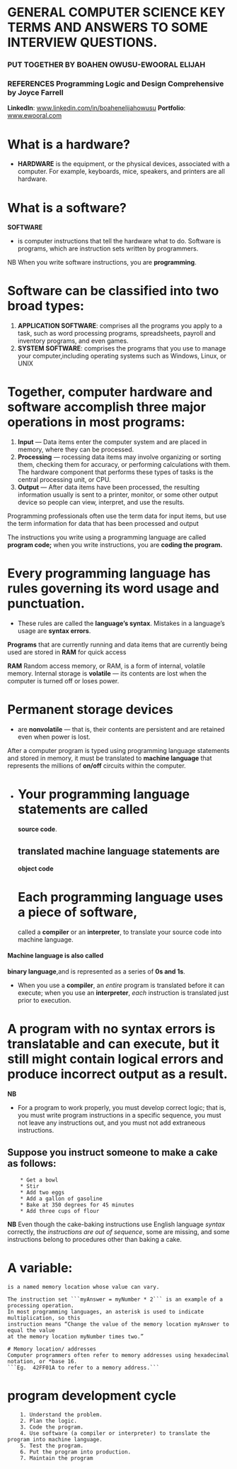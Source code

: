 # GENERAL **COMPUTER SCIENCE** KEY TERMS AND ANSWERS TO SOME INTERVIEW QUESTIONS.
### PUT TOGETHER BY **BOAHEN OWUSU-EWOORAL ELIJAH**
### REFERENCES **Programming Logic and Design Comprehensive** by Joyce Farrell
**LinkedIn**: www.linkedin.com/in/boahenelijahowusu
**Portfolio**: www.ewooral.com


 # What is a hardware?
* **HARDWARE** is the equipment, or the physical devices, associated with a computer. For example, keyboards, mice, speakers, and printers are all hardware. 

 # What is a software?

  **SOFTWARE** 
  * is computer instructions that tell the hardware what to do. Software is programs, which are instruction sets written by programmers.

  NB When you write software instructions, you are **programming**.

 # Software can be classified into two broad types:
1.  **APPLICATION SOFTWARE**: comprises all the programs you apply to a task, such as word processing programs, spreadsheets, payroll and inventory programs, and even games.
2. **SYSTEM SOFTWARE**: comprises the programs that you use to manage your computer,including operating systems such as Windows, Linux, or UNIX

 # Together, computer hardware and software accomplish three major operations in most programs:
1. **Input** — Data items enter the computer system and are placed in memory, where they can be processed.
2. **Processing** — rocessing data items may involve organizing or sorting them, checking them for accuracy, or performing calculations with them. The hardware component that performs these types of tasks is the central processing unit, or CPU.
3. **Output** — After data items have been processed, the resulting information usually is sent to a printer, monitor, or some other output device so people can view, interpret, and use the results.   
  
  Programming professionals often use the term data for input items, but use the term information for data that has been processed and output

  The instructions you write using a programming language are called **program code;** when you write instructions, you are **coding the program.**

 # Every programming language has rules governing its word usage and punctuation. 
  *  These rules are called the **language’s syntax**. Mistakes in a language’s usage are **syntax errors**.

  **Programs** that are currently running and data items that are currently being used are stored in **RAM** for quick access

  **RAM**  Random access memory, or RAM, is a form of internal, volatile memory. Internal storage is **volatile** — its contents are lost when the computer is turned off or loses power.

 # Permanent storage devices 
  - are **nonvolatile** — that is, their contents are persistent and are retained even when power is lost.

  After a computer program is typed using programming language statements and stored in memory, it must be translated to **machine language** that represents the millions of **on/off** circuits within the computer.


- # Your programming language statements are called 
  **source code**. 
   ## translated machine language statements are 
   **object code**

  # Each programming language uses a piece of software,      

  called a **compiler** or an **interpreter**, to translate your source code into machine language. 

#### Machine language is also called 
  **binary language**,and is represented as a series of **0s and 1s**.
 - When you use a **compiler**, an *entire* program is translated before it can execute; when you use an **interpreter**, *each* instruction is translated just prior to execution. 

  # A program with no syntax errors is translatable and can execute, but it still might contain **logical errors** and produce incorrect output as a result.

  **NB** 
  - For a program to work properly, you must develop correct logic; that is, you must write program instructions in a specific sequence, you must not leave any instructions out, and you must not add extraneous instructions.

  ## Suppose you instruct someone to make a cake as follows:

  ```
      * Get a bowl
      * Stir
      * Add two eggs
      * Add a gallon of gasoline
      * Bake at 350 degrees for 45 minutes
      * Add three cups of flour
  ```

  **NB** Even though the cake-baking instructions use English language *syntax* correctly, the
  *instructions are out of sequence*, some are missing, and some instructions belong to
  procedures other than baking a cake.

  # A variable: 
    is a named memory location whose value can vary.

    The instruction set ```myAnswer = myNumber * 2``` is an example of a processing operation.
    In most programming languages, an asterisk is used to indicate multiplication, so this
    instruction means “Change the value of the memory location myAnswer to equal the value
    at the memory location myNumber times two.”

    # Memory location/ addresses
    Computer programmers often refer to memory addresses using hexadecimal notation, or *base 16.
    ```Eg.  42FF01A to refer to a memory address.```

  # program development cycle

        1. Understand the problem.
        2. Plan the logic.
        3. Code the program.
        4. Use software (a compiler or interpreter) to translate the program into machine language.
        5. Test the program.
        6. Put the program into production.
        7. Maintain the program